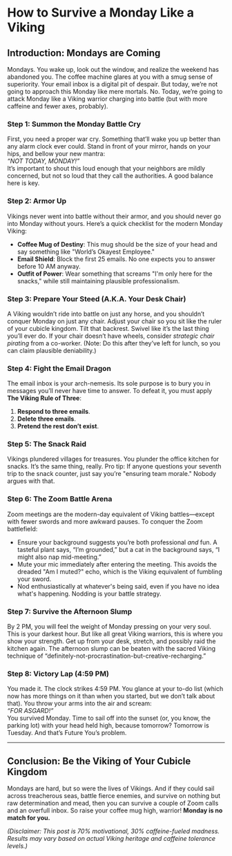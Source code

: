 # How to Survive a Monday Like a Viking

## Introduction: Mondays are Coming
Mondays. You wake up, look out the window, and realize the weekend has abandoned you. The coffee machine glares at you with a smug sense of superiority. Your email inbox is a digital pit of despair. But today, we’re not going to approach this Monday like mere mortals. No. Today, we’re going to attack Monday like a Viking warrior charging into battle (but with more caffeine and fewer axes, probably).

### Step 1: Summon the Monday Battle Cry
First, you need a proper war cry. Something that’ll wake you up better than any alarm clock ever could. Stand in front of your mirror, hands on your hips, and bellow your new mantra:  
*“NOT TODAY, MONDAY!”*  
It’s important to shout this loud enough that your neighbors are mildly concerned, but not so loud that they call the authorities. A good balance here is key.

### Step 2: Armor Up
Vikings never went into battle without their armor, and you should never go into Monday without yours. Here’s a quick checklist for the modern Monday Viking:

- **Coffee Mug of Destiny**: This mug should be the size of your head and say something like "World’s Okayest Employee."
- **Email Shield**: Block the first 25 emails. No one expects you to answer before 10 AM anyway.
- **Outfit of Power**: Wear something that screams "I'm only here for the snacks," while still maintaining plausible professionalism.

### Step 3: Prepare Your Steed (A.K.A. Your Desk Chair)
A Viking wouldn’t ride into battle on just any horse, and you shouldn’t conquer Monday on just any chair. Adjust your chair so you sit like the ruler of your cubicle kingdom. Tilt that backrest. Swivel like it’s the last thing you’ll ever do. If your chair doesn’t have wheels, consider *strategic chair pirating* from a co-worker. (Note: Do this after they’ve left for lunch, so you can claim plausible deniability.)

### Step 4: Fight the Email Dragon
The email inbox is your arch-nemesis. Its sole purpose is to bury you in messages you’ll never have time to answer. To defeat it, you must apply **The Viking Rule of Three**:
1. **Respond to three emails**.
2. **Delete three emails**.
3. **Pretend the rest don’t exist**.

### Step 5: The Snack Raid
Vikings plundered villages for treasures. You plunder the office kitchen for snacks. It’s the same thing, really. Pro tip: If anyone questions your seventh trip to the snack counter, just say you’re "ensuring team morale." Nobody argues with that.

### Step 6: The Zoom Battle Arena
Zoom meetings are the modern-day equivalent of Viking battles—except with fewer swords and more awkward pauses. To conquer the Zoom battlefield:
- Ensure your background suggests you’re both professional *and* fun. A tasteful plant says, “I’m grounded,” but a cat in the background says, “I might also nap mid-meeting.”
- Mute your mic immediately after entering the meeting. This avoids the dreaded "Am I muted?" echo, which is the Viking equivalent of fumbling your sword.
- Nod enthusiastically at whatever's being said, even if you have no idea what's happening. Nodding is your battle strategy.

### Step 7: Survive the Afternoon Slump
By 2 PM, you will feel the weight of Monday pressing on your very soul. This is your darkest hour. But like all great Viking warriors, this is where you show your strength. Get up from your desk, stretch, and possibly raid the kitchen again. The afternoon slump can be beaten with the sacred Viking technique of “definitely-not-procrastination-but-creative-recharging.”

### Step 8: Victory Lap (4:59 PM)
You made it. The clock strikes 4:59 PM. You glance at your to-do list (which now has more things on it than when you started, but we don’t talk about that). You throw your arms into the air and scream:  
*“FOR ASGARD!”*  
You survived Monday. Time to sail off into the sunset (or, you know, the parking lot) with your head held high, because tomorrow? Tomorrow is Tuesday. And that’s Future You’s problem.

---

## Conclusion: Be the Viking of Your Cubicle Kingdom
Mondays are hard, but so were the lives of Vikings. And if they could sail across treacherous seas, battle fierce enemies, and survive on nothing but raw determination and mead, then you can survive a couple of Zoom calls and an overfull inbox. So raise your coffee mug high, warrior! **Monday is no match for you.**

_(Disclaimer: This post is 70% motivational, 30% caffeine-fueled madness. Results may vary based on actual Viking heritage and caffeine tolerance levels.)_
